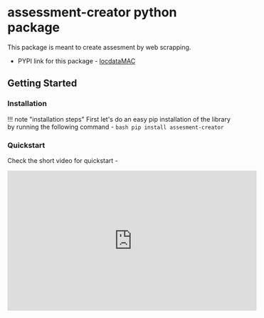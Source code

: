 # assessment-creator python package


This package is meant to create assesment by web scrapping.

- PYPI link for this package - [locdataMAC](https://pypi.org/project/assesment-creator/)

## Getting Started

### Installation

!!! note "installation steps"
    First let's do an easy pip installation of the library by running the following command -
    ```bash
    pip install assesment-creator
    ```


### Quickstart
Check the short video for quickstart - 

<iframe width="560" height="315" src="https://www.youtube.com/embed/OtDq5WLZ0DA" title="YouTube video player" frameborder="0" allow="accelerometer; autoplay; clipboard-write; encrypted-media; gyroscope; picture-in-picture; web-share" allowfullscreen></iframe>
